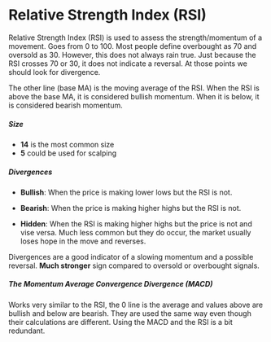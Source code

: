 # Relative Strength Index (RSI)

Relative Strength Index (RSI) is used to assess the strength/momentum of a movement. Goes from 
0 to 100. Most people define overbought as 70 and oversold as 30. However, this does not always rain 
true. Just because the RSI crosses 70 or 30, it does not indicate a reversal. At those points we should
look for divergence.

The other line (base MA) is the moving average of the RSI. When the RSI is above the base MA, it is
considered bullish momentum. When it is below, it is considered bearish momentum.

##### Size
- **14** is the most common size
- **5** could be used for scalping

##### Divergences
- **Bullish**: When the price is making lower lows but the RSI is not.
- **Bearish**: When the price is making higher highs but the RSI is not.

- **Hidden**: When the RSI is making higher highs but the price is not and vise versa.
  Much less common but they do occur, the market usually loses hope in the move and reverses.

Divergences are a good indicator of a slowing momentum and a possible reversal.
**Much stronger** sign compared to oversold or overbought signals.

##### The Momentum Average Convergence Divergence (MACD)
Works very similar to the RSI, the 0 line is the average and values above are bullish and below are 
bearish. They are used the same way even though their calculations are different. Using the MACD and
the RSI is a bit redundant.
